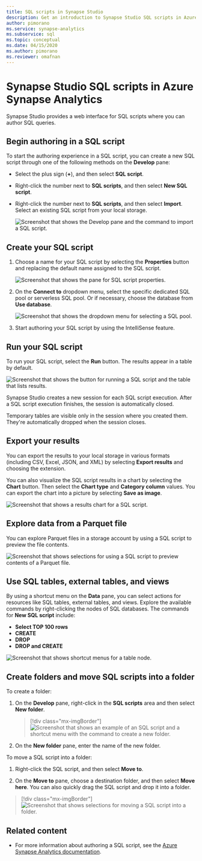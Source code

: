 ```yaml
---
title: SQL scripts in Synapse Studio
description: Get an introduction to Synapse Studio SQL scripts in Azure Synapse Analytics.  
author: pimorano 
ms.service: synapse-analytics 
ms.subservice: sql
ms.topic: conceptual 
ms.date: 04/15/2020
ms.author: pimorano 
ms.reviewer: omafnan
---
```


# Synapse Studio SQL scripts in Azure Synapse Analytics 

Synapse Studio provides a web interface for SQL scripts where you can author SQL queries.

## Begin authoring in a SQL script

To start the authoring experience in a SQL script, you can create a new SQL script through one of the following methods on the **Develop** pane:

- Select the plus sign (**+**), and then select **SQL script**.

- Right-click the number next to **SQL scripts**, and then select **New SQL script**.

- Right-click the number next to **SQL scripts**, and then select **Import**. Select an existing SQL script from your local storage.

  ![Screenshot that shows the Develop pane and the command to import a SQL script.](media/author-sql-script/new-sql-script-3-actions.png)

## Create your SQL script

1. Choose a name for your SQL script by selecting the **Properties** button and replacing the default name assigned to the SQL script.

   ![Screenshot that shows the pane for SQL script properties.](media/author-sql-script/new-sql-script-rename.png)

2. On the **Connect to** dropdown menu, select the specific dedicated SQL pool or serverless SQL pool. Or if necessary, choose the database from **Use database**.

   ![Screenshot that shows the dropdown menu for selecting a SQL pool.](media/author-sql-script/new-sql-choose-pool.png)

3. Start authoring your SQL script by using the IntelliSense feature.

## Run your SQL script

To run your SQL script, select the **Run** button. The results appear in a table by default.

![Screenshot that shows the button for running a SQL script and the table that lists results.](media/author-sql-script/new-sql-script-results-table.png)

Synapse Studio creates a new session for each SQL script execution. After a SQL script execution finishes, the session is automatically closed.

Temporary tables are visible only in the session where you created them. They're automatically dropped when the session closes.

## Export your results

You can export the results to your local storage in various formats (including CSV, Excel, JSON, and XML) by selecting **Export results** and choosing the extension.

You can also visualize the SQL script results in a chart by selecting the **Chart** button. Then select the **Chart type** and **Category column** values. You can export the chart into a picture by selecting **Save as image**.

![Screenshot that shows a results chart for a SQL script.](media/author-sql-script/new-sql-script-results-chart.png)

## Explore data from a Parquet file

You can explore Parquet files in a storage account by using a SQL script to preview the file contents.

![Screenshot that shows selections for using a SQL script to preview contents of a Parquet file.](media/author-sql-script/new-script-sqlod-parquet.png)

## Use SQL tables, external tables, and views

By using a shortcut menu on the **Data** pane, you can select actions for resources like SQL tables, external tables, and views. Explore the available commands by right-clicking the nodes of SQL databases. The commands for **New SQL script** include:

- **Select TOP 100 rows**
- **CREATE**
- **DROP**
- **DROP and CREATE**

![Screenshot that shows shortcut menus for a table node.](media/author-sql-script/new-script-database.png)

## Create folders and move SQL scripts into a folder

To create a folder:

1. On the **Develop** pane, right-click in the **SQL scripts** area and then select **New folder**.

   > [!div class="mx-imgBorder"]
   > ![Screenshot that shows an example of an SQL script and a shortcut menu with the command to create a new folder.](./media/author-sql-script/new-sql-script-create-folder.png)

1. On the **New folder** pane, enter the name of the new folder.

To move a SQL script into a folder:

1. Right-click the SQL script, and then select **Move to**.

1. On the **Move to** pane, choose a destination folder, and then select **Move here**. You can also quickly drag the SQL script and drop it into a folder.  

> [!div class="mx-imgBorder"]
> ![Screenshot that shows selections for moving a SQL script into a folder.](./media/author-sql-script/new-sql-script-move-folder.png)

## Related content

- For more information about authoring a SQL script, see the
[Azure Synapse Analytics documentation](../index.yml).
